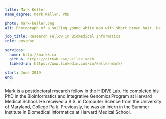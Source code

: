 ```yaml
---
title: Mark Keller
name_degree: Mark Keller, PhD

photo: mark-keller.png
alt: Photograph of a smiling young white man with short brown hair. He is wearing a white t-shirt with stripes, standing in front of a house covered in ivy on a sunny day.

job_title: Research Fellow in Biomedical Informatics
role: postdoc

services:
  home: http://markk.co
  github: https://github.com/keller-mark
  linked-in: https://www.linkedin.com/in/keller-mark/

start: June 2019
end:
---
```

Mark is a postdoctoral research fellow in the HIDIVE Lab. He completed his PhD in the Bioinformatics and Integrative Genomics Program at Harvard Medical School. He received a B.S. in Computer Science from the University of Maryland, College Park. Previously, he was an intern in the Summer Institute in Biomedical Informatics at Harvard Medical School.
